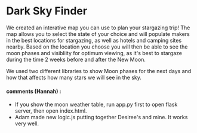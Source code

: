 <h1>Dark Sky Finder</h1>

We created an interative map you can use to plan your stargazing trip! 
The map allows you to select the state of your choice and will populate makers in the best locations for stargazing, as well as hotels and camping sites nearby. Based on the location you choose you will then be able to see the moon phases and visibliity for optimum viewing, as it's best to stargaze during the time 2 weeks before and after the New Moon. <br />

We used two different libraries to show Moon phases for the next days and how that affects how many stars we will see in the sky.

#### comments (Hannah) : 
* If you show the moon weather table, run app.py first to open flask server, then open index.html.
* Adam made new logic.js putting together Desiree's and mine. It works very well.

